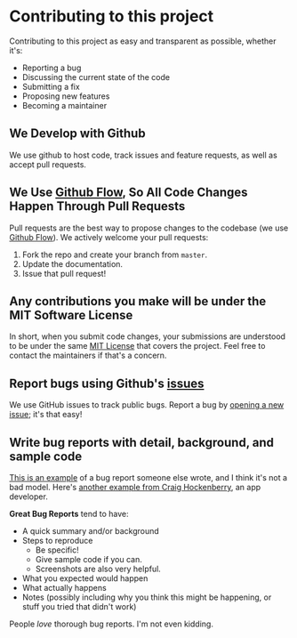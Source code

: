 # Contributing to this project
Contributing to this project as easy and transparent as possible, whether it's:

- Reporting a bug
- Discussing the current state of the code
- Submitting a fix
- Proposing new features
- Becoming a maintainer

## We Develop with Github
We use github to host code, track issues and feature requests, as well as accept pull requests.

## We Use [Github Flow](https://guides.github.com/introduction/flow/index.html), So All Code Changes Happen Through Pull Requests
Pull requests are the best way to propose changes to the codebase (we use [Github Flow](https://guides.github.com/introduction/flow/index.html)). We actively welcome your pull requests:

1. Fork the repo and create your branch from `master`.
2. Update the documentation.
3. Issue that pull request!

## Any contributions you make will be under the MIT Software License
In short, when you submit code changes, your submissions are understood to be under the same [MIT License](http://choosealicense.com/licenses/mit/) that covers the project. Feel free to contact the maintainers if that's a concern.

## Report bugs using Github's [issues](https://github.com/briandk/transcriptase-atom/issues)
We use GitHub issues to track public bugs. Report a bug by [opening a new issue](); it's that easy!

## Write bug reports with detail, background, and sample code
[This is an example](http://stackoverflow.com/q/12488905/180626) of a bug report someone else wrote, and I think it's not a bad model. Here's [another example from Craig Hockenberry](http://www.openradar.me/11905408), an app developer.

**Great Bug Reports** tend to have:

- A quick summary and/or background
- Steps to reproduce
  - Be specific!
  - Give sample code if you can.
  - Screenshots are also very helpful.
- What you expected would happen
- What actually happens
- Notes (possibly including why you think this might be happening, or stuff you tried that didn't work)

People *love* thorough bug reports. I'm not even kidding.